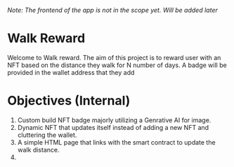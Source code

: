 *Note: The frontend of the app is not in the scope yet. Will be added later*

# Walk Reward
Welcome to Walk reward. 
The aim of this project is to reward user with an NFT based on the distance they walk for N number of days. A badge will be provided in the wallet address that they add

# Objectives (Internal)
1. Custom build NFT badge majorly utilizing a Genrative AI for image.
2. Dynamic NFT that updates itself instead of adding a new NFT and cluttering the wallet.
3. A simple HTML page that links with the smart contract to update the walk distance.
4. 